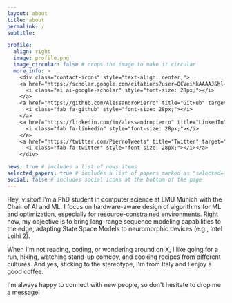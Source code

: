 ```yaml
---
layout: about
title: about
permalink: /
subtitle: 

profile:
  align: right
  image: profile.png
  image_circular: false # crops the image to make it circular
  more_info: >
    <div class="contact-icons" style="text-align: center;"> 
    <a href="https://scholar.google.com/citations?user=QCVeiMkAAAAJ&hl=en" title="Google Scholar" target="_blank" rel="noopener noreferrer">
      <i class="ai ai-google-scholar" style="font-size: 28px;"></i>
    </a> 
    <a href="https://github.com/AlessandroPierro" title="GitHub" target="_blank" rel="noopener noreferrer">
      <i class="fab fa-github" style="font-size: 28px;"></i>
    </a> 
    <a href="https://linkedin.com/in/alessandropierro" title="LinkedIn" target="_blank" rel="noopener noreferrer">
      <i class="fab fa-linkedin" style="font-size: 28px;"></i>
    </a> 
    <a href="https://twitter.com/PierroTweets" title="Twitter" target="_blank" rel="noopener noreferrer">
      <i class="fab fa-twitter" style="font-size: 28px;"></i></a> 
    </div>

news: true # includes a list of news items
selected_papers: true # includes a list of papers marked as "selected={true}"
social: false # includes social icons at the bottom of the page
---
```


Hey, visitor! I'm a PhD student in computer science at LMU Munich with the Chair of AI and ML. I focus on hardware-aware design of algorithms for ML and optimization, especially for resource-constrained environments. Right now, my objective is to bring long-range sequence modeling capabilities to the edge, adapting State Space Models to neuromorphic devices (e.g., Intel Loihi 2).

When I'm not reading, coding, or wondering around on X, I like going for a run, hiking, watching stand-up comedy, and cooking recipes from different cultures. And yes, sticking to the stereotype, I'm from Italy and I enjoy a good coffee.

I'm always happy to connect with new people, so don't hesitate to drop me a message!